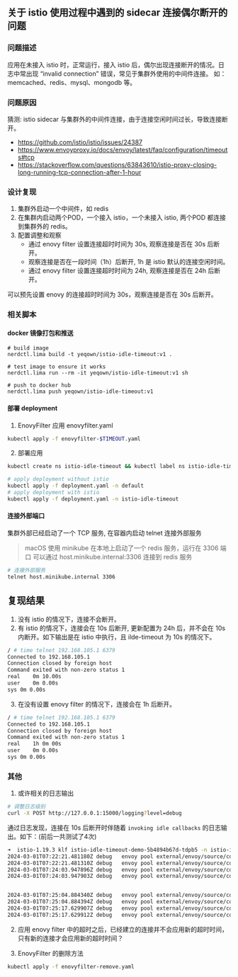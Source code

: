 ## 关于 istio 使用过程中遇到的 sidecar 连接偶尔断开的问题

### 问题描述

应用在未接入 istio 时，正常运行，接入 istio 后，偶尔出现连接断开的情况。日志中常出现 “invalid connection” 错误，常见于集群外使用的中间件连接。
如： memcached、redis、mysql、mongodb 等。

### 问题原因

猜测: istio sidecar 与集群外的中间件连接，由于连接空闲时间过长，导致连接断开。

- https://github.com/istio/istio/issues/24387
- https://www.envoyproxy.io/docs/envoy/latest/faq/configuration/timeouts#tcp
- https://stackoverflow.com/questions/63843610/istio-proxy-closing-long-running-tcp-connection-after-1-hour

### 设计复现

1. 集群外启动一个中间件，如 redis
2. 在集群内启动两个POD，一个接入 istio，一个未接入 istio, 两个POD 都连接到集群外的 redis。
3. 配置调整和观察
    - 通过 enovy filter 设置连接超时时间为 30s, 观察连接是否在 30s 后断开。
    - 观察连接是否在一段时间（1h）后断开, 1h 是 istio 默认的连接空闲时间。
    - 通过 enovy filter 设置连接超时时间为 24h, 观察连接是否在 24h 后断开。

可以预先设置 enovy 的连接超时时间为 30s，观察连接是否在 30s 后断开。


### 相关脚本

#### docker 镜像打包和推送

```bas
# build image
nerdctl.lima build -t yeqown/istio-idle-timeout:v1 .

# test image to ensure it works
nerdctl.lima run --rm -it yeqown/istio-idle-timeout:v1 sh

# push to docker hub
nerdctl.lima push yeqown/istio-idle-timeout:v1
```

#### 部署 deployment

1. EnovyFilter 应用 enovyfilter.yaml

```bash
kubectl apply -f enovyfilter-$TIMEOUT.yaml
```

2. 部署应用

```bash
kubectl create ns istio-idle-timeout && kubectl label ns istio-idle-timeout istio-injection=enabled

# apply deployment without istio
kubectl apply -f deployment.yaml -n default
# apply deployment with istio
kubectl apply -f deployment.yaml -n istio-idle-timeout
```

#### 连接外部端口

集群外部已经启动了一个 TCP 服务, 在容器内启动 telnet 连接外部服务

> macOS 使用 minikube 在本地上启动了一个 redis 服务，运行在 3306 端口
> 可以通过 host.minikube.internal:3306 连接到 redis 服务

```bash
# 连接外部服务
telnet host.minikube.internal 3306
```

## 复现结果

1. 没有 istio 的情况下，连接不会断开。
2. 有 istio 的情况下，连接会在 10s 后断开, 更新配置为 24h 后，并不会在 10s 内断开。如下输出是在 istio 中执行，且 ilde-timeout 为 10s 的情况下。

```bash
/ # time telnet 192.168.105.1 6379
Connected to 192.168.105.1
Connection closed by foreign host
Command exited with non-zero status 1
real	0m 10.00s
user	0m 0.00s
sys	0m 0.00s
```

3. 在没有设置 enovy filter 的情况下，连接会在 1h 后断开。

```bash
/ # time telnet 192.168.105.1 6379
Connected to 192.168.105.1
Connection closed by foreign host
Command exited with non-zero status 1
real	1h 0m 00s
user	0m 0.00s
sys	0m 0.00s
```

### 其他

1. 或许相关的日志输出

```bash
# 调整日志级别
curl -X POST http://127.0.0.1:15000/logging?level=debug
```

通过日志发现，连接在 10s 后断开时伴随着 `invoking idle callbacks` 的日志输出。如下：(前后一共测试了4次)

```bash
➜  istio-1.19.3 klf istio-idle-timeout-demo-5b4894b67d-tdpb5 -n istio-idle-timeout -c istio-proxy | grep "invoking idle callbacks"
2024-03-01T07:22:21.481180Z	debug	envoy pool external/envoy/source/common/conn_pool/conn_pool_base.cc:454	invoking idle callbacks - is_draining_for_deletion_=false	thread=22
2024-03-01T07:22:21.481310Z	debug	envoy pool external/envoy/source/common/conn_pool/conn_pool_base.cc:454	invoking idle callbacks - is_draining_for_deletion_=false	thread=22
2024-03-01T07:24:03.947896Z	debug	envoy pool external/envoy/source/common/conn_pool/conn_pool_base.cc:454	invoking idle callbacks - is_draining_for_deletion_=false	thread=23
2024-03-01T07:24:03.947903Z	debug	envoy pool external/envoy/source/common/conn_pool/conn_pool_base.cc:454	invoking idle callbacks - is_draining_for_deletion_=false	thread=23


2024-03-01T07:25:04.884340Z	debug	envoy pool external/envoy/source/common/conn_pool/conn_pool_base.cc:454	invoking idle callbacks - is_draining_for_deletion_=false	thread=22
2024-03-01T07:25:04.884394Z	debug	envoy pool external/envoy/source/common/conn_pool/conn_pool_base.cc:454	invoking idle callbacks - is_draining_for_deletion_=false	thread=22
2024-03-01T07:25:17.629907Z	debug	envoy pool external/envoy/source/common/conn_pool/conn_pool_base.cc:454	invoking idle callbacks - is_draining_for_deletion_=false	thread=22
2024-03-01T07:25:17.629912Z	debug	envoy pool external/envoy/source/common/conn_pool/conn_pool_base.cc:454	invoking idle callbacks - is_draining_for_deletion_=false	thread=22
```

2. 应用 enovy filter 中的超时之后，已经建立的连接并不会应用新的超时时间，只有新的连接才会应用新的超时时间？

3. EnovyFilter 的删除方法

```bash
kubectl apply -f enovyfilter-remove.yaml
```